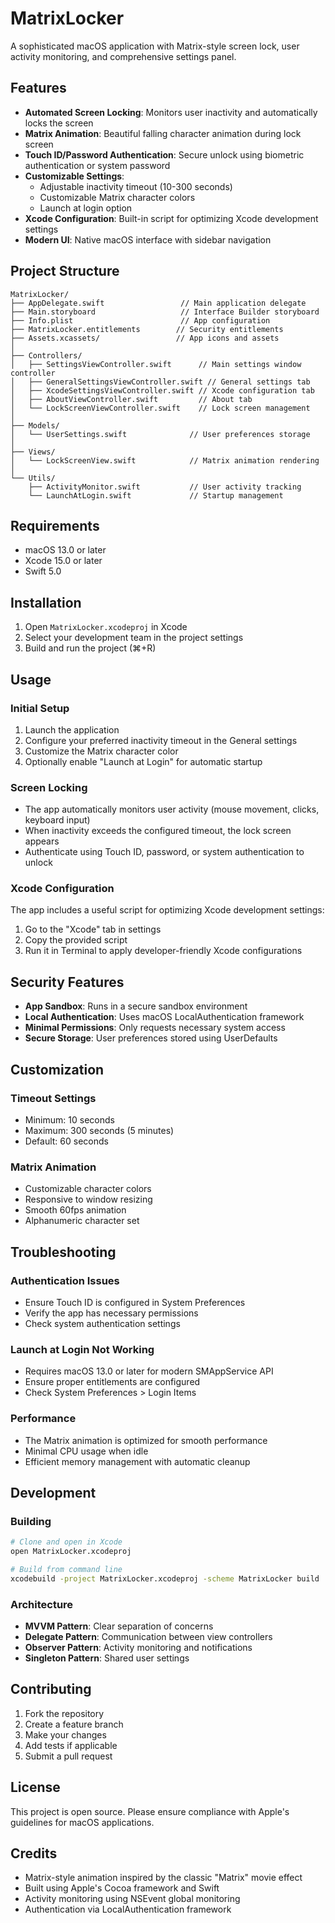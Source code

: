 # MatrixLocker

A sophisticated macOS application with Matrix-style screen lock, user activity monitoring, and comprehensive settings panel.

## Features

- **Automated Screen Locking**: Monitors user inactivity and automatically locks the screen
- **Matrix Animation**: Beautiful falling character animation during lock screen
- **Touch ID/Password Authentication**: Secure unlock using biometric authentication or system password
- **Customizable Settings**: 
  - Adjustable inactivity timeout (10-300 seconds)
  - Customizable Matrix character colors
  - Launch at login option
- **Xcode Configuration**: Built-in script for optimizing Xcode development settings
- **Modern UI**: Native macOS interface with sidebar navigation

## Project Structure

```
MatrixLocker/
├── AppDelegate.swift                 // Main application delegate
├── Main.storyboard                   // Interface Builder storyboard
├── Info.plist                        // App configuration
├── MatrixLocker.entitlements        // Security entitlements
├── Assets.xcassets/                 // App icons and assets
│
├── Controllers/
│   ├── SettingsViewController.swift      // Main settings window controller
│   ├── GeneralSettingsViewController.swift // General settings tab
│   ├── XcodeSettingsViewController.swift // Xcode configuration tab
│   ├── AboutViewController.swift         // About tab
│   └── LockScreenViewController.swift    // Lock screen management
│
├── Models/
│   └── UserSettings.swift              // User preferences storage
│
├── Views/
│   └── LockScreenView.swift            // Matrix animation rendering
│
└── Utils/
    ├── ActivityMonitor.swift           // User activity tracking
    └── LaunchAtLogin.swift             // Startup management
```

## Requirements

- macOS 13.0 or later
- Xcode 15.0 or later
- Swift 5.0

## Installation

1. Open `MatrixLocker.xcodeproj` in Xcode
2. Select your development team in the project settings
3. Build and run the project (⌘+R)

## Usage

### Initial Setup

1. Launch the application
2. Configure your preferred inactivity timeout in the General settings
3. Customize the Matrix character color
4. Optionally enable "Launch at Login" for automatic startup

### Screen Locking

- The app automatically monitors user activity (mouse movement, clicks, keyboard input)
- When inactivity exceeds the configured timeout, the lock screen appears
- Authenticate using Touch ID, password, or system authentication to unlock

### Xcode Configuration

The app includes a useful script for optimizing Xcode development settings:
1. Go to the "Xcode" tab in settings
2. Copy the provided script
3. Run it in Terminal to apply developer-friendly Xcode configurations

## Security Features

- **App Sandbox**: Runs in a secure sandbox environment
- **Local Authentication**: Uses macOS LocalAuthentication framework
- **Minimal Permissions**: Only requests necessary system access
- **Secure Storage**: User preferences stored using UserDefaults

## Customization

### Timeout Settings
- Minimum: 10 seconds
- Maximum: 300 seconds (5 minutes)
- Default: 60 seconds

### Matrix Animation
- Customizable character colors
- Responsive to window resizing
- Smooth 60fps animation
- Alphanumeric character set

## Troubleshooting

### Authentication Issues
- Ensure Touch ID is configured in System Preferences
- Verify the app has necessary permissions
- Check system authentication settings

### Launch at Login Not Working
- Requires macOS 13.0 or later for modern SMAppService API
- Ensure proper entitlements are configured
- Check System Preferences > Login Items

### Performance
- The Matrix animation is optimized for smooth performance
- Minimal CPU usage when idle
- Efficient memory management with automatic cleanup

## Development

### Building
```bash
# Clone and open in Xcode
open MatrixLocker.xcodeproj

# Build from command line
xcodebuild -project MatrixLocker.xcodeproj -scheme MatrixLocker build
```

### Architecture
- **MVVM Pattern**: Clear separation of concerns
- **Delegate Pattern**: Communication between view controllers
- **Observer Pattern**: Activity monitoring and notifications
- **Singleton Pattern**: Shared user settings

## Contributing

1. Fork the repository
2. Create a feature branch
3. Make your changes
4. Add tests if applicable
5. Submit a pull request

## License

This project is open source. Please ensure compliance with Apple's guidelines for macOS applications.

## Credits

- Matrix-style animation inspired by the classic "Matrix" movie effect
- Built using Apple's Cocoa framework and Swift
- Activity monitoring using NSEvent global monitoring
- Authentication via LocalAuthentication framework
